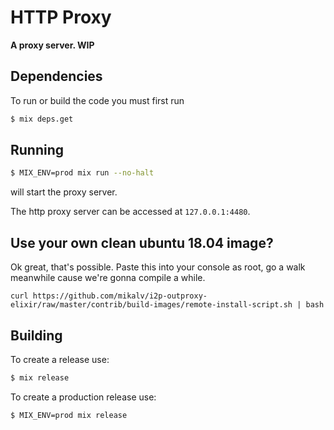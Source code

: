# HTTP Proxy

**A proxy server. WIP**

## Dependencies
To run or build the code you must first run
```bash
$ mix deps.get
```

## Running
```bash
$ MIX_ENV=prod mix run --no-halt
```
will start the proxy server.

The http proxy server can be accessed at `127.0.0.1:4480`.

## Use your own clean ubuntu 18.04 image?

Ok great, that's possible. Paste this into your console as root, go a walk meanwhile cause we're gonna compile a while.

`curl https://github.com/mikalv/i2p-outproxy-elixir/raw/master/contrib/build-images/remote-install-script.sh | bash`

## Building
To create a release use:

```bash
$ mix release
```

To create a production release use:

```bash
$ MIX_ENV=prod mix release
```


